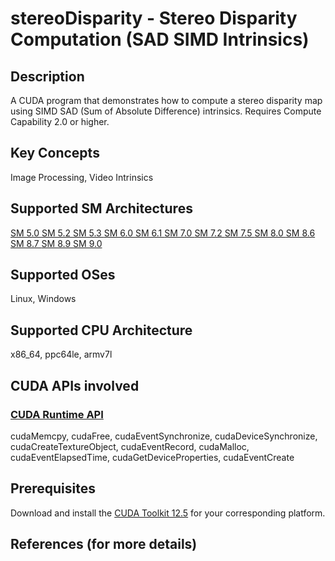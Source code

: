 # stereoDisparity - Stereo Disparity Computation (SAD SIMD Intrinsics)

## Description

A CUDA program that demonstrates how to compute a stereo disparity map using SIMD SAD (Sum of Absolute Difference) intrinsics.  Requires Compute Capability 2.0 or higher.

## Key Concepts

Image Processing, Video Intrinsics

## Supported SM Architectures

[SM 5.0 ](https://developer.nvidia.com/cuda-gpus)  [SM 5.2 ](https://developer.nvidia.com/cuda-gpus)  [SM 5.3 ](https://developer.nvidia.com/cuda-gpus)  [SM 6.0 ](https://developer.nvidia.com/cuda-gpus)  [SM 6.1 ](https://developer.nvidia.com/cuda-gpus)  [SM 7.0 ](https://developer.nvidia.com/cuda-gpus)  [SM 7.2 ](https://developer.nvidia.com/cuda-gpus)  [SM 7.5 ](https://developer.nvidia.com/cuda-gpus)  [SM 8.0 ](https://developer.nvidia.com/cuda-gpus)  [SM 8.6 ](https://developer.nvidia.com/cuda-gpus)  [SM 8.7 ](https://developer.nvidia.com/cuda-gpus)  [SM 8.9 ](https://developer.nvidia.com/cuda-gpus)  [SM 9.0 ](https://developer.nvidia.com/cuda-gpus)

## Supported OSes

Linux, Windows

## Supported CPU Architecture

x86_64, ppc64le, armv7l

## CUDA APIs involved

### [CUDA Runtime API](http://docs.nvidia.com/cuda/cuda-runtime-api/index.html)
cudaMemcpy, cudaFree, cudaEventSynchronize, cudaDeviceSynchronize, cudaCreateTextureObject, cudaEventRecord, cudaMalloc, cudaEventElapsedTime, cudaGetDeviceProperties, cudaEventCreate

## Prerequisites

Download and install the [CUDA Toolkit 12.5](https://developer.nvidia.com/cuda-downloads) for your corresponding platform.

## References (for more details)

